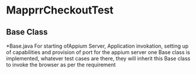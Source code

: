 # MapprrCheckoutTest
## Base Class
*Base.java
For starting ofAppium Server, Application invokation, setting up of capabilities and provision of port for the appium server one Base class is implemented, whatever test cases are there, they will inherit this Base class to invoke the browser as per the requirement

